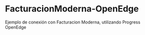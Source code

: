 FacturacionModerna-OpenEdge
===========================

Ejemplo de conexión con Facturacion Moderna, utilizando Progress OpenEdge
